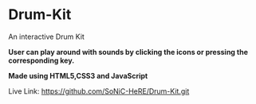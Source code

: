 # Drum-Kit
An interactive Drum Kit

<B>User can play around with sounds by clicking the icons or pressing the corresponding key.</B>

<B>Made using HTML5,CSS3 and JavaScript</B>

Live Link: https://github.com/SoNiC-HeRE/Drum-Kit.git
